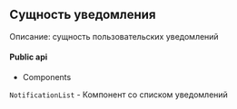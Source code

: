 ## Сущность уведомления

Описание: сущность пользовательских уведомлений

#### Public api

-   Components

`NotificationList` - Компонент со списком уведомлений

